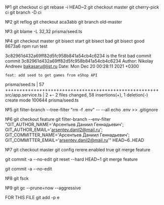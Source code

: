 №1
git checkout ci
git rebase -i HEAD~2
git checkout master
git cherry-pick ci
git branch -D ci

№2
git reflog
git checkout aca3abb
git branch old-master

№3
git blame -L 32,32 prisma/seed.ts

№4
git checkout master
git bisect start
git bisect bad
git bisect good 8673a6
npm run test

3c82961d432a69ff82d5fc958b841a54cb4c6234 is the first bad commit
commit 3c82961d432a69ff82d5fc958b841a54cb4c6234
Author: Nikolay Andreev <bakasaru@list.ru>
Date:   Mon Dec 20 00:28:11 2021 +0300

    feat: add seed to get games from eShop API

 prisma/seed.ts     | 57 ++++++++++++++++++++++++++++++++++++++++++++++++++++++
 src/app.service.ts |  2 +-
 2 files changed, 58 insertions(+), 1 deletion(-)
 create mode 100644 prisma/seed.ts

№5
git filter-branch --tree-filter "rm -f .env" -- --all
echo .env >> .gitignore

№6
git checkout feature
git filter-branch --env-filter "GIT_AUTHOR_NAME='Арсентьев Даниил Геннадьевич'; GIT_AUTHOR_EMAIL='arsentev.danil2@mail.ru'; GIT_COMMITTER_NAME='Арсентьев Даниил Геннадьевич'; GIT_COMMITTER_EMAIL='arsentev.danil2@mail.ru'" HEAD~6..HEAD

№7
git checkout master
git config rerere.enabled true
git merge feature

git commit -a --no-edit
git reset --hard HEAD~1
git merge feature

git commit -a --no-edit

№8
git fsck

№9
git gc --prune=now --aggressive

FOR THIS FILE
git add -p
e
